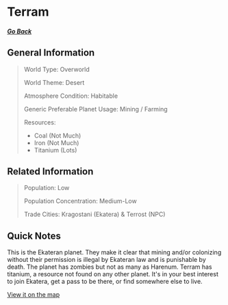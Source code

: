 # Terram

##### [Go Back](/wiki/space#planets)

## General Information

> World Type: Overworld
>
> World Theme: Desert
>
> Atmosphere Condition: Habitable
>
> Generic Preferable Planet Usage: Mining / Farming
>
> Resources:
> - Coal (Not Much)
> - Iron (Not Much)
> - Titanium (Lots)

## Related Information

> Population: Low
>
> Population Concentration: Medium-Low
>
> Trade Cities: Kragostani (Ekatera) & Terrost (NPC)

## Quick Notes

This is the Ekateran planet. They make it clear that mining and/or colonizing without their permission is illegal by Ekateran law and is punishable by death. The planet has zombies but not as many as Harenum. Terram has titanium, a resource not found on any other planet. It's in your best interest to join Ekatera, get a pass to be there, or find somewhere else to live.

[View it on the map](https://dynmap.starlegacy.net/?worldname=Terram)
